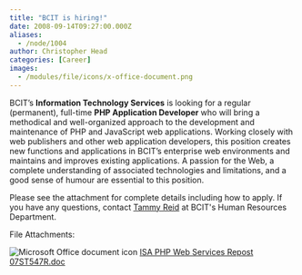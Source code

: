 ```yaml
---
title: "BCIT is hiring!"
date: 2008-09-14T09:27:00.000Z
aliases:
  - /node/1004
author: Christopher Head
categories: [Career]
images:
  - /modules/file/icons/x-office-document.png
---
```


BCIT’s **Information Technology Services** is looking for a regular (permanent), full-time **PHP Application Developer** who will bring a methodical and well-organized approach to the development and maintenance of PHP and JavaScript web applications. Working closely with web publishers and other web application developers, this position creates new functions and applications in BCIT’s enterprise web environments and maintains and improves existing applications. A passion for the Web, a complete understanding of associated technologies and limitations, and a good sense of humour are essential to this position.

Please see the attachment for complete details including how to apply. If you have any questions, contact [Tammy Reid](/cdn-cgi/l/email-protection#3165505c5c486e6354585571535258451f5250) at BCIT's Human Resources Department.

File Attachments: 

 ![Microsoft Office document icon](/modules/file/icons/x-office-document.png "application/msword") [ISA PHP Web Services Repost 07ST547R.doc](https://ubccsss.org/files/ISA%20PHP%20Web%20Services%20Repost%2007ST547R.doc)
